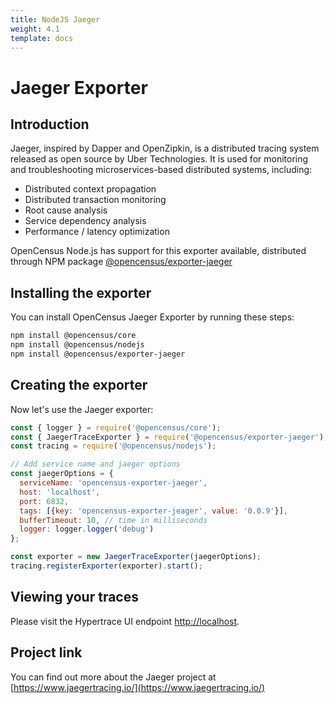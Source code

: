 ```yaml
---
title: NodeJS Jaeger
weight: 4.1
template: docs
---
```

# Jaeger Exporter

## Introduction
Jaeger, inspired by Dapper and OpenZipkin, is a distributed tracing system released as open source by Uber Technologies.
It is used for monitoring and troubleshooting microservices-based distributed systems, including:

* Distributed context propagation
* Distributed transaction monitoring
* Root cause analysis
* Service dependency analysis
* Performance / latency optimization

OpenCensus Node.js has support for this exporter available, distributed through NPM package [@opencensus/exporter-jaeger](https://www.npmjs.com/package/@opencensus/exporter-jaeger)

## Installing the exporter
You can install OpenCensus Jaeger Exporter by running these steps:

```bash
npm install @opencensus/core
npm install @opencensus/nodejs
npm install @opencensus/exporter-jaeger
```

## Creating the exporter
Now let's use the Jaeger exporter:

```js
const { logger } = require('@opencensus/core');
const { JaegerTraceExporter } = require('@opencensus/exporter-jaeger');
const tracing = require('@opencensus/nodejs');

// Add service name and jaeger options
const jaegerOptions = {
  serviceName: 'opencensus-exporter-jaeger',
  host: 'localhost',
  port: 6832,
  tags: [{key: 'opencensus-exporter-jeager', value: '0.0.9'}],
  bufferTimeout: 10, // time in milliseconds
  logger: logger.logger('debug')
};

const exporter = new JaegerTraceExporter(jaegerOptions);
tracing.registerExporter(exporter).start();
```

## Viewing your traces
Please visit the Hypertrace UI endpoint [http://localhost](http://localhost).

## Project link
You can find out more about the Jaeger project at [https://www.jaegertracing.io/](https://www.jaegertracing.io/)

